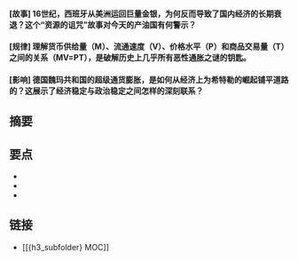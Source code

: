 #### [故事] 16世纪，西班牙从美洲运回巨量金银，为何反而导致了国内经济的长期衰退？这个“资源的诅咒”故事对今天的产油国有何警示？


#### [规律] 理解货币供给量（M）、流通速度（V）、价格水平（P）和商品交易量（T）之间的关系（MV=PT），是破解历史上几乎所有恶性通胀之谜的钥匙。


#### [影响] 德国魏玛共和国的超级通货膨胀，是如何从经济上为希特勒的崛起铺平道路的？这展示了经济稳定与政治稳定之间怎样的深刻联系？


## 摘要


## 要点

- 
- 
- 

## 链接

- [[{h3_subfolder} MOC]]
